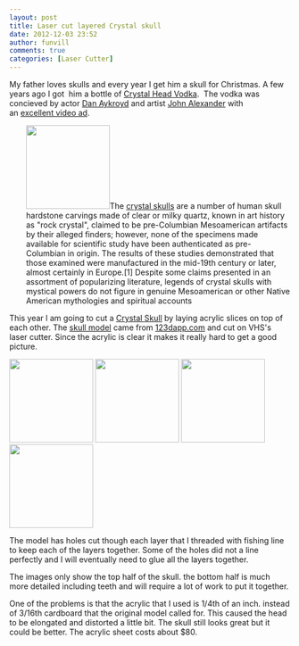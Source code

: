 ```yaml
---
layout: post
title: Laser cut layered Crystal skull
date: 2012-12-03 23:52
author: funvill
comments: true
categories: [Laser Cutter]
---
```

My father loves skulls and every year I get him a skull for Christmas. A few years ago I got  him a bottle of <a href="http://crystalheadvodka.com">Crystal Head Vodka</a>.  The vodka was concieved by actor <a title="Dan Aykroyd" href="http://en.wikipedia.org/wiki/Dan_Aykroyd">Dan Aykroyd</a> and artist <a title="John Alexander (artist)" href="http://en.wikipedia.org/wiki/John_Alexander_(artist)">John Alexander</a> with an <a href="http://www.youtube.com/watch?v=SKqjIv91Zx8">excellent video ad</a>.
<p style="padding-left: 30px;"><a href="http://www.abluestar.com/blog/wp-content/uploads/2012/12/220px-Crystal_skull_british_museum_random9834672.jpg"><img class="alignright size-thumbnail wp-image-3071" title="220px-Crystal_skull_british_museum_random9834672" src="http://www.abluestar.com/blog/wp-content/uploads/2012/12/220px-Crystal_skull_british_museum_random9834672-150x150.jpg" alt="" width="150" height="150" /></a>The <a href="http://en.wikipedia.org/wiki/Crystal_skull">crystal skulls</a> are a number of human skull hardstone carvings made of clear or milky quartz, known in art history as "rock crystal", claimed to be pre-Columbian Mesoamerican artifacts by their alleged finders; however, none of the specimens made available for scientific study have been authenticated as pre-Columbian in origin. The results of these studies demonstrated that those examined were manufactured in the mid-19th century or later, almost certainly in Europe.[1] Despite some claims presented in an assortment of popularizing literature, legends of crystal skulls with mystical powers do not figure in genuine Mesoamerican or other Native American mythologies and spiritual accounts</p>
This year I am going to cut a <a href="http://en.wikipedia.org/wiki/Crystal_skull">Crystal Skull</a> by laying acrylic slices on top of each other. The <a href="http://www.123dapp.com/3dmk-Make/human-skull/771383">skull model</a> came from <a href="http://www.123dapp.com">123dapp.com</a> and cut on VHS's laser cutter. Since the acrylic is clear it makes it really hard to get a good picture.

<a href="http://www.abluestar.com/blog/wp-content/uploads/2012/12/2012-12-03-22.59.45.jpg"><img class="alignnone size-thumbnail wp-image-3072" title="2012-12-03 22.59.45" src="http://www.abluestar.com/blog/wp-content/uploads/2012/12/2012-12-03-22.59.45-150x150.jpg" alt="" width="150" height="150" /></a> <a href="http://www.abluestar.com/blog/wp-content/uploads/2012/12/2012-12-03-23.00.22.jpg"><img class="alignnone size-thumbnail wp-image-3074" title="2012-12-03 23.00.22" src="http://www.abluestar.com/blog/wp-content/uploads/2012/12/2012-12-03-23.00.22-150x150.jpg" alt="" width="150" height="150" /></a> <a href="http://www.abluestar.com/blog/wp-content/uploads/2012/12/2012-12-03-22.59.56.jpg"><img class="alignnone size-thumbnail wp-image-3073" title="2012-12-03 22.59.56" src="http://www.abluestar.com/blog/wp-content/uploads/2012/12/2012-12-03-22.59.56-150x150.jpg" alt="" width="150" height="150" /></a> <a href="http://www.abluestar.com/blog/wp-content/uploads/2012/12/2012-12-03-22.59.45.jpg"><img class="alignnone size-thumbnail wp-image-3072" title="2012-12-03 22.59.45" src="http://www.abluestar.com/blog/wp-content/uploads/2012/12/2012-12-03-22.59.45-150x150.jpg" alt="" width="150" height="150" /></a>

The model has holes cut though each layer that I threaded with fishing line to keep each of the layers together. Some of the holes did not a line perfectly and I will eventually need to glue all the layers together.

The images only show the top half of the skull. the bottom half is much more detailed including teeth and will require a lot of work to put it together.

One of the problems is that the acrylic that I used is 1/4th of an inch. instead of 3/16th cardboard that the original model called for. This caused the head to be elongated and distorted a little bit. The skull still looks great but it could be better. The acrylic sheet costs about $80.
